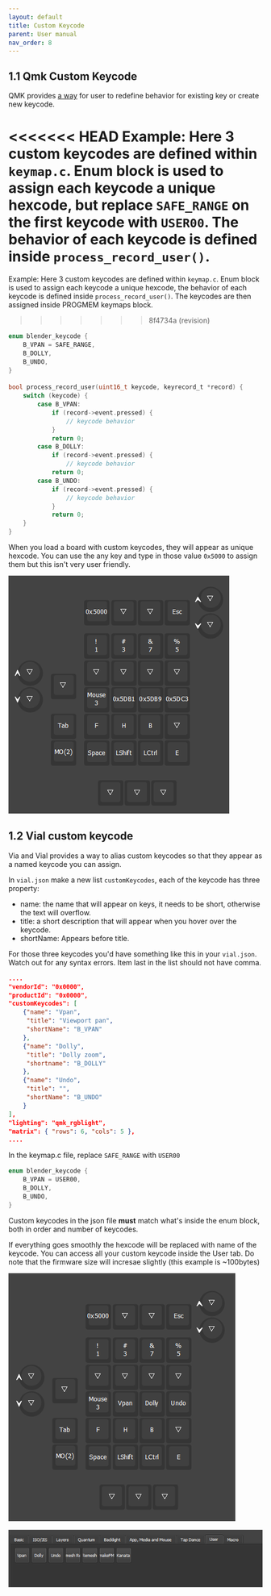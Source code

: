```yaml
---
layout: default
title: Custom Keycode
parent: User manual
nav_order: 8
---
```


## 1.1 Qmk Custom Keycode

QMK provides [a way](https://github.com/qmk/qmk_firmware/blob/master/docs/custom_quantum_functions.md) for user to redefine behavior for existing key or create new keycode.

<<<<<<< HEAD
Example: Here 3 custom keycodes are defined within `keymap.c`. Enum block is used to assign each keycode a unique hexcode, but replace `SAFE_RANGE` on the first keycode with `USER00`. The behavior of each keycode is defined inside `process_record_user()`. 
=======
Example: Here 3 custom keycodes are defined within `keymap.c`. Enum block is used to assign each keycode a unique hexcode, the behavior of each keycode is defined inside `process_record_user()`. The keycodes are then assigned inside PROGMEM keymaps block. 
>>>>>>> 8f4734a (revision)

```c
enum blender_keycode {
	B_VPAN = SAFE_RANGE,  
    B_DOLLY, 
    B_UNDO, 
}

bool process_record_user(uint16_t keycode, keyrecord_t *record) {
	switch (keycode) {
		case B_VPAN:
			if (record->event.pressed) { 
                // keycode behavior
			}
            return 0;
        case B_DOLLY:
            if (record->event.pressed) {
                // keycode behavior
            return 0;
        case B_UNDO:
            if (record->event.pressed) {
                // keycode behavior
            }
            return 0;
	}
}
```

 When you load a board with custom keycodes, they will appear as unique hexcode. You can use the any key and type in those value `0x5000` to assign them but this isn't very user friendly. 

![](../img/vial_before.png)

## 1.2 Vial custom keycode

Via and Vial provides a way to alias custom keycodes so that they appear as a named keycode you can assign.

In `vial.json` make a new list `customKeycodes`, each of the keycode has three property:

- name: the name that will appear on keys, it needs to be short, otherwise the text will overflow.
- title: a short description that will appear when you hover over the keycode.
- shortName: Appears before title. 

For those three keycodes you'd have something like this in your `vial.json`. Watch out for any syntax errors. Item last in the list should not have comma. 

```json
....
"vendorId": "0x0000",
"productId": "0x0000",
"customKeycodes": [
	{"name": "Vpan",
	 "title": "Viewport pan",
	 "shortName": "B_VPAN"
	},
	{"name": "Dolly",
	 "title": "Dolly zoom",
	 "shortname": "B_DOLLY"
	},
	{"name": "Undo",
	 "title": "",
	 "shortName": "B_UNDO"
	}
],
"lighting": "qmk_rgblight",
"matrix": { "rows": 6, "cols": 5 },
....
```

In the keymap.c file, replace `SAFE_RANGE` with `USER00`

```c
enum blender_keycode {
	B_VPAN = USER00, 
    B_DOLLY, 
    B_UNDO, 
}
```

Custom keycodes in the json file __must__ match what's inside the enum block, both in order and number of keycodes. 

If everything goes smoothly the hexcode will be replaced with name of the keycode. You can access all your custom keycode inside the User tab. Do note that the firmware size will incresae slightly (this example is ~100bytes)

![](../img/vial_after.png)

![](../img/user_tab.png)
